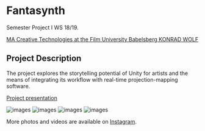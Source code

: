 # Fantasynth

Semester Project I WS 18/19.

[MA Creative Technologies at the Film University Babelsberg KONRAD WOLF](https://www.filmuniversitaet.de/en/studies/study-programs/master-programs/creative-technologies/)

## Project Description

The project explores the storytelling potential of Unity for artists and the means of integrating its workflow with real-time projection-mapping software. 

[Project presentation](https://github.com/faultyagatha/OrientationProject/wiki)

![images](https://user-images.githubusercontent.com/44363221/54989774-95116500-4fb9-11e9-8836-55fc75b7f1cf.png)
![images](https://user-images.githubusercontent.com/44363221/54989775-95a9fb80-4fb9-11e9-98f7-e816d95b4587.png)
![images](https://user-images.githubusercontent.com/44363221/54989776-95a9fb80-4fb9-11e9-98d0-40007505caf7.png)
![images](https://user-images.githubusercontent.com/44363221/54989778-95a9fb80-4fb9-11e9-9ee8-df6fa9f47b33.png)


More photos and videos are available on [Instagram](https://instagram.com/faulty_agatha/).




